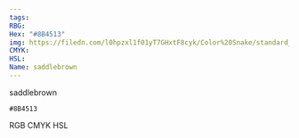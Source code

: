 ```yaml
---
tags:
RBG:
Hex: "#8B4513"
img: https://filedn.com/l0hpzxl1f01yT7GHxtF8cyk/Color%20Snake/standard_csv_to_svg/%23/#8B4513.svg
CMYK:
HSL:
Name: saddlebrown
---
```

saddlebrown
```palette
#8B4513
```
RGB
CMYK
HSL
